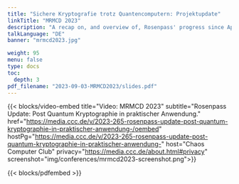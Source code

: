 ```yaml
---
title: "Sichere Kryptografie trotz Quantencomputern: Projektupdate"
linkTitle: "MRMCD 2023"
description: "A recap on, and overview of, Rosenpass' progress since April presented to the MetaRheinMainChaosDays conference in Darmstadt."
talkLanguage: "DE"
banner: "mrmcd2023.jpg"

weight: 95
menu: false
type: docs
toc:
  depth: 3
pdf_filename: "2023-09-03-MRMCD2023/slides.pdf"
---
```


{{< blocks/video-embed title="Video: MRMCD 2023" subtitle="Rosenpass Update: Post Quantum Kryptographie in praktischer Anwendung." href="https://media.ccc.de/v/2023-265-rosenpass-update-post-quantum-kryptographie-in-praktischer-anwendung-/oembed" hostPg="https://media.ccc.de/v/2023-265-rosenpass-update-post-quantum-kryptographie-in-praktischer-anwendung-" host="Chaos Computer Club" privacy="https://media.ccc.de/about.html#privacy" screenshot="img/conferences/mrmcd2023-screenshot.png">}}

{{< blocks/pdfembed >}}

